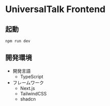 # UniversalTalk Frontend

## 起動
```shell
npm run dev
```

## 開発環境

- 開発言語
  - TypeScript
- フレームワーク
  - Next.js
  - TailwindCSS
  - shadcn